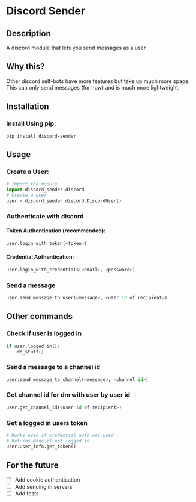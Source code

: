 # Discord Sender
## Description
 A discord module that lets you send messages as a user
## Why this?
Other discord self-bots have more features but take up much more space. This can only send messages (for now) and is much more lightweight.
## Installation
### Install Using pip:
`pip install discord-sender`
## Usage
### Create a User:
```python
# Import the module
import discord_sender.discord
# Create a user
user = discord_sender.discord.DiscordUser()
```
### Authenticate with discord
#### Token Authentication (recommended):
```python
user.login_with_token(<token>)
```
#### Credential Authentication:
```python
user.login_with_credentials(<email>, <password>)
```
### Send a message
```python
user.send_message_to_user(<message>, <user id of recipient>)
```
## Other commands
### Check if user is logged in
```python
if user.logged_in():
    do_stuff()
```
### Send a message to a channel id
```python
user.send_message_to_channel(<message>, <channel id>)
```
### Get channel id for dm with user by user id
```python
user.get_channel_id(<user id of recipient>)
```
### Get a logged in users token
```python
# Works even if credential auth was used
# Returns None if not logged in
user.user_info.get_token()
```
## For the future
- [ ] Add cookie authentication
- [ ] Add sending in servers
- [ ] Add tests